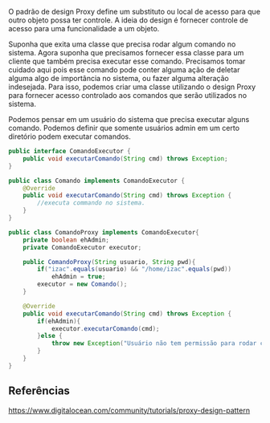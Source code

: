 
O padrão de design Proxy define um substituto ou local de acesso
para que outro objeto possa ter controle. A ideia do design é
fornecer controle de acesso para uma funcionalidade a um objeto.

Suponha que exita uma classe que precisa rodar algum comando no 
sistema. Agora suponha que precisamos fornecer essa classe
para um cliente que também precisa executar esse comando. 
Precisamos tomar cuidado aqui pois esse comando pode conter
alguma ação de deletar alguma algo de importância no sistema,
ou fazer alguma alteração indesejada. Para isso, podemos 
criar uma classe utilizando o design Proxy para fornecer acesso
controlado aos comandos que serão utilizados no sistema.

Podemos pensar em um usuário do sistema que precisa executar
alguns comando. Podemos definir que somente usuários admin
em um certo diretório podem executar comandos.

```java
public interface ComandoExecutor {
    public void executarComando(String cmd) throws Exception;
}
```

```java
public class Comando implements ComandoExecutor {
    @Override
    public void executarComando(String cmd) throws Exception {
        //executa commando no sistema.
    }
}
```

```java
public class ComandoProxy implements ComandoExecutor{
    private boolean ehAdmin;
    private ComandoExecutor executor;

    public ComandoProxy(String usuario, String pwd){
        if("izac".equals(usuario) && "/home/izac".equals(pwd))
            ehAdmin = true;
        executor = new Comando();
    }

    @Override
    public void executarComando(String cmd) throws Exception {
        if(ehAdmin){
            executor.executarComando(cmd);
        }else {
            throw new Exception("Usuário não tem permissão para rodar commandos");
        }
    }
}
```

## Referências
https://www.digitalocean.com/community/tutorials/proxy-design-pattern
